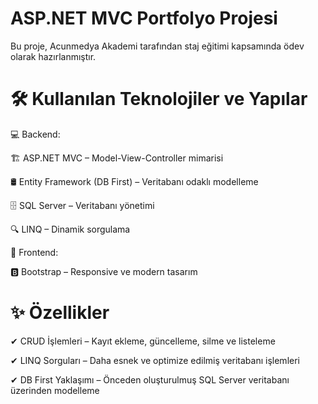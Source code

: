 # ASP.NET MVC Portfolyo Projesi
Bu proje, Acunmedya Akademi tarafından staj eğitimi kapsamında ödev olarak hazırlanmıştır.

# 🛠 Kullanılan Teknolojiler ve Yapılar

💻 Backend:

🏗 ASP.NET MVC – Model-View-Controller mimarisi

🛢 Entity Framework (DB First) – Veritabanı odaklı modelleme

🗄 SQL Server – Veritabanı yönetimi

🔍 LINQ – Dinamik sorgulama

🎨 Frontend:

🅱️ Bootstrap – Responsive ve modern tasarım

# ✨ Özellikler

✔ CRUD İşlemleri – Kayıt ekleme, güncelleme, silme ve listeleme

✔ LINQ Sorguları – Daha esnek ve optimize edilmiş veritabanı işlemleri

✔ DB First Yaklaşımı – Önceden oluşturulmuş SQL Server veritabanı üzerinden modelleme

